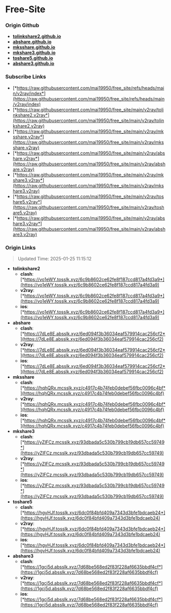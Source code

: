 # Free-Site

### Origin Github

- [**tolinkshare2.github.io**](https://github.com/tolinkshare2/tolinkshare2.github.io)
- [**abshare.github.io**](https://github.com/abshare/abshare.github.io)
- [**mksshare.github.io**](https://github.com/mksshare/mksshare.github.io)
- [**mkshare3.github.io**](https://github.com/mkshare3/mkshare3.github.io)
- [**toshare5.github.io**](https://github.com/toshare5/toshare5.github.io)
- [**abshare3.github.io**](https://github.com/abshare3/abshare3.github.io)

### Subscribe Links

- [*https://raw.githubusercontent.com/mai19950/free_site/refs/heads/main/v2ray/index*](https://raw.githubusercontent.com/mai19950/free_site/refs/heads/main/v2ray/index)
- [*https://raw.githubusercontent.com/mai19950/free_site/main/v2ray/tolinkshare2.v2ray*](https://raw.githubusercontent.com/mai19950/free_site/main/v2ray/tolinkshare2.v2ray)
- [*https://raw.githubusercontent.com/mai19950/free_site/main/v2ray/mksshare.v2ray*](https://raw.githubusercontent.com/mai19950/free_site/main/v2ray/mksshare.v2ray)
- [*https://raw.githubusercontent.com/mai19950/free_site/main/v2ray/abshare.v2ray*](https://raw.githubusercontent.com/mai19950/free_site/main/v2ray/abshare.v2ray)
- [*https://raw.githubusercontent.com/mai19950/free_site/main/v2ray/mkshare3.v2ray*](https://raw.githubusercontent.com/mai19950/free_site/main/v2ray/mkshare3.v2ray)
- [*https://raw.githubusercontent.com/mai19950/free_site/main/v2ray/toshare5.v2ray*](https://raw.githubusercontent.com/mai19950/free_site/main/v2ray/toshare5.v2ray)
- [*https://raw.githubusercontent.com/mai19950/free_site/main/v2ray/abshare3.v2ray*](https://raw.githubusercontent.com/mai19950/free_site/main/v2ray/abshare3.v2ray)

### Origin Links

> Updated Time: 2025-01-25 11:15:12

- **tolinkshare2**
  - **clash**: [*https://vo1eWY.tosslk.xyz/6c9b8602ce62fe8f187ccd817a4fd3a9*](https://vo1eWY.tosslk.xyz/6c9b8602ce62fe8f187ccd817a4fd3a9)
  - **v2ray**: [*https://vo1eWY.tosslk.xyz/6c9b8602ce62fe8f187ccd817a4fd3a9*](https://vo1eWY.tosslk.xyz/6c9b8602ce62fe8f187ccd817a4fd3a9)
  - **ios**: [*https://vo1eWY.tosslk.xyz/6c9b8602ce62fe8f187ccd817a4fd3a9*](https://vo1eWY.tosslk.xyz/6c9b8602ce62fe8f187ccd817a4fd3a9)
- **abshare**
  - **clash**: [*https://7dLe8E.absslk.xyz/6ed094f3b36034eaf579914cac256cf2*](https://7dLe8E.absslk.xyz/6ed094f3b36034eaf579914cac256cf2)
  - **v2ray**: [*https://7dLe8E.absslk.xyz/6ed094f3b36034eaf579914cac256cf2*](https://7dLe8E.absslk.xyz/6ed094f3b36034eaf579914cac256cf2)
  - **ios**: [*https://7dLe8E.absslk.xyz/6ed094f3b36034eaf579914cac256cf2*](https://7dLe8E.absslk.xyz/6ed094f3b36034eaf579914cac256cf2)
- **mksshare**
  - **clash**: [*https://hqhQRx.mcsslk.xyz/c4917c4b74feb0debef56fbc0096c4bf*](https://hqhQRx.mcsslk.xyz/c4917c4b74feb0debef56fbc0096c4bf)
  - **v2ray**: [*https://hqhQRx.mcsslk.xyz/c4917c4b74feb0debef56fbc0096c4bf*](https://hqhQRx.mcsslk.xyz/c4917c4b74feb0debef56fbc0096c4bf)
  - **ios**: [*https://hqhQRx.mcsslk.xyz/c4917c4b74feb0debef56fbc0096c4bf*](https://hqhQRx.mcsslk.xyz/c4917c4b74feb0debef56fbc0096c4bf)
- **mkshare3**
  - **clash**: [*https://yZlFCz.mcsslk.xyz/93dbada5c530b799cb19db657cc59749*](https://yZlFCz.mcsslk.xyz/93dbada5c530b799cb19db657cc59749)
  - **v2ray**: [*https://yZlFCz.mcsslk.xyz/93dbada5c530b799cb19db657cc59749*](https://yZlFCz.mcsslk.xyz/93dbada5c530b799cb19db657cc59749)
  - **ios**: [*https://yZlFCz.mcsslk.xyz/93dbada5c530b799cb19db657cc59749*](https://yZlFCz.mcsslk.xyz/93dbada5c530b799cb19db657cc59749)
- **toshare5**
  - **clash**: [*https://hgyHJf.tosslk.xyz/6dc0f84bfd409a7343d3bfe1bdcaeb24*](https://hgyHJf.tosslk.xyz/6dc0f84bfd409a7343d3bfe1bdcaeb24)
  - **v2ray**: [*https://hgyHJf.tosslk.xyz/6dc0f84bfd409a7343d3bfe1bdcaeb24*](https://hgyHJf.tosslk.xyz/6dc0f84bfd409a7343d3bfe1bdcaeb24)
  - **ios**: [*https://hgyHJf.tosslk.xyz/6dc0f84bfd409a7343d3bfe1bdcaeb24*](https://hgyHJf.tosslk.xyz/6dc0f84bfd409a7343d3bfe1bdcaeb24)
- **abshare3**
  - **clash**: [*https://1gcj5d.absslk.xyz/7d68be568ed2f83f228af6635bbdf4cf*](https://1gcj5d.absslk.xyz/7d68be568ed2f83f228af6635bbdf4cf)
  - **v2ray**: [*https://1gcj5d.absslk.xyz/7d68be568ed2f83f228af6635bbdf4cf*](https://1gcj5d.absslk.xyz/7d68be568ed2f83f228af6635bbdf4cf)
  - **ios**: [*https://1gcj5d.absslk.xyz/7d68be568ed2f83f228af6635bbdf4cf*](https://1gcj5d.absslk.xyz/7d68be568ed2f83f228af6635bbdf4cf)

